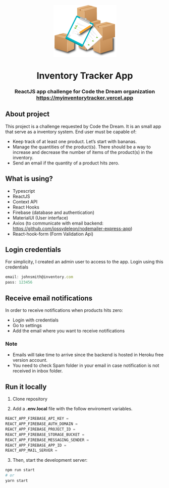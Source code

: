 <p align="center">
  <a href="https://myinventorytracker.vercel.app">
    <img alt="JdL" src="public/favicon.png" width="200" />
  </a>
</p>
<h1 align="center">
  Inventory Tracker App
</h1>

### <p align="center"> ReactJS app challenge for Code the Dream organization <a href="https://myinventorytracker.vercel.app"> </a>https://myinventorytracker.vercel.app</p>

## About project

This project is a challenge requested by Code the Dream. It is an small app that serve as a inventory system.
End user must be capable of:

- Keep track of at least one product. Let’s start with bananas.
- Manage the quantities of the product(s). There should be a way to increase and decrease the number of items of the product(s) in the inventory.
- Send an email if the quantity of a product hits zero.

## What is using?

- Typescript
- ReactJS
- Context API
- React Hooks
- Firebase (database and authentication)
- MaterialUI (User interface)
- Axios (to communicate with email backend: https://github.com/jossydeleon/nodemailer-express-app)
- React-hook-form (Form Validation Api)

## Login credentials

For simplicity, I created an admin user to access to the app. Login using this credentials

```javascript
email: johnsmith@inventory.com
pass: 123456
```

## Receive email notifications

In order to receive notifications when products hits zero:

- Login with credentials
- Go to settings
- Add the email where you want to receive notifications

### Note

- Emails will take time to arrive since the backend is hosted in Heroku free version account.
- You need to check Spam folder in your email in case notification is not received in inbox folder.

## Run it locally

1. Clone repository

2. Add a **.env.local** file with the follow enviroment variables.

```javascript
REACT_APP_FIREBASE_API_KEY =
REACT_APP_FIREBASE_AUTH_DOMAIN =
REACT_APP_FIREBASE_PROJECT_ID =
REACT_APP_FIREBASE_STORAGE_BUCKET =
REACT_APP_FIREBASE_MESSAGING_SENDER =
REACT_APP_FIREBASE_APP_ID =
REACT_APP_MAIL_SERVER =
```

3. Then, start the development server:

```bash
npm run start
# or
yarn start
```

